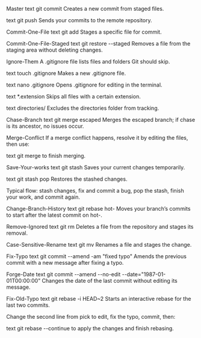 Master
text
git commit
Creates a new commit from staged files.

text
git push
Sends your commits to the remote repository.

Commit-One-File
text
git add <file>
Stages a specific file for commit.

Commit-One-File-Staged
text
git restore --staged <file>
Removes a file from the staging area without deleting changes.

Ignore-Them
A .gitignore file lists files and folders Git should skip.

text
touch .gitignore
Makes a new .gitignore file.

text
nano .gitignore
Opens .gitignore for editing in the terminal.

text
*.extension
Skips all files with a certain extension.

text
directories/
Excludes the directories folder from tracking.

Chase-Branch
text
git merge escaped
Merges the escaped branch; if chase is its ancestor, no issues occur.

Merge-Conflict
If a merge conflict happens, resolve it by editing the files, then use:

text
git merge
to finish merging.

Save-Your-works
text
git stash
Saves your current changes temporarily.

text
git stash pop
Restores the stashed changes.

Typical flow: stash changes, fix and commit a bug, pop the stash, finish your work, and commit again.

Change-Branch-History
text
git rebase hot-<branch>
Moves your branch’s commits to start after the latest commit on hot-<branch>.

Remove-Ignored
text
git rm <file>
Deletes a file from the repository and stages its removal.

Case-Sensitive-Rename
text
git mv <oldname> <newname>
Renames a file and stages the change.

Fix-Typo
text
git commit --amend -am "fixed typo"
Amends the previous commit with a new message after fixing a typo.

Forge-Date
text
git commit --amend --no-edit --date="1987-01-01T00:00:00"
Changes the date of the last commit without editing its message.

Fix-Old-Typo
text
git rebase -i HEAD~2
Starts an interactive rebase for the last two commits.

Change the second line from pick to edit, fix the typo, commit, then:

text
git rebase --continue
to apply the changes and finish rebasing.
